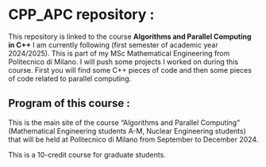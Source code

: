 # CPP_APC repository :
This repository is linked to the course **Algorithms and Parallel Computing in C++** I am currently following (first semester of academic year 2024/2025). This is part of my MSc Mathematical Engineering from Politecnico di Milano. I will push some projects I worked on during this course. First you will find some C++ pieces of code and then some pieces of code related to parallel computing.

## Program of this course :
This is the main site of the course “Algorithms and Parallel Computing”  (Mathematical Engineering students A-M, Nuclear Engineering students) that will be held at Politecnico di Milano from September to December 2024.

This is a 10-credit course for graduate students.
